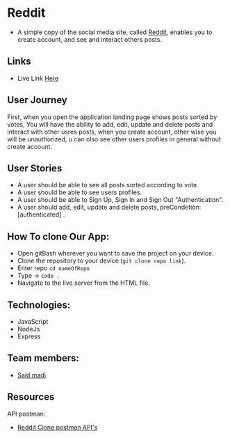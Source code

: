 # Reddit

- A simple copy of the social media site, called [Reddit](https://www.reddit.com), enables you to create account, and see and interact others posts.

## Links

- Live Link [Here](https://reddit-saeed.herokuapp.com)

## User Journey

First, when you open the application landing page shows posts sorted by votes,
You will have the ability to add, edit, update and delete posts and interact with other usres posts, when you create account, other wise you will be unauthorized,
u can olso see other users profiles in general without create account.

## User Stories

- A user should be able to see all posts sorted according to vote.
- A user should be able to see users profiles.
- A user should be able to Sign Up, Sign In and Sign Out "Authentication".
- A user should add, edit, update and delete posts, preCondetion:[authenticated] .

## How To clone Our App:

- Open gitBash wherever you want to save the project on your device.
- Clone the repository to your device (`git clone repo link`).
- Enter repo `cd nameOfRepo`
- Type -> `code .`
- Navigate to the live server from the HTML file.

## Technologies:

- JavaScript
- NodeJs
- Express

## Team members:

- [Said madi](https://github.com/Saeed99Madi)

## Resources

API postman:

- [Reddit Clone postman API's](https://www.getpostman.com/collections/3c96d39f0eb2d3ebdb12)
